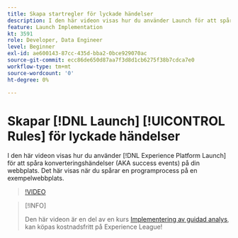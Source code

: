 ```yaml
---
title: Skapa startregler för lyckade händelser
description: I den här videon visas hur du använder Launch för att spåra konverteringshändelser (AKA success events) på din webbplats. Det här visas om du vill spåra en programprocess på en exempelwebbplats.
feature: Launch Implementation
kt: 3591
role: Developer, Data Engineer
level: Beginner
exl-id: ae600143-87cc-435d-bba2-0bce929070ac
source-git-commit: ecc86de650d87aa7f3d8d1cb6275f38b7cdca7e0
workflow-type: tm+mt
source-wordcount: '0'
ht-degree: 0%

---
```


# Skapar [!DNL Launch] [!UICONTROL Rules] för lyckade händelser

I den här videon visas hur du använder [!DNL Experience Platform Launch] för att spåra konverteringshändelser (AKA success events) på din webbplats. Det här visas när du spårar en programprocess på en exempelwebbplats.

>[!VIDEO](https://video.tv.adobe.com/v/28778/?quality=12&learn=on)

>[!INFO]
>
> Den här videon är en del av en kurs [Implementering av guidad analys](https://experienceleague.adobe.com/?recommended=Analytics-D-1-2019.1), kan köpas kostnadsfritt på Experience League!